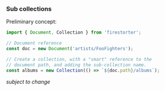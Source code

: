 ### Sub collections

Preliminary concept:

```js
import { Document, Collection } from 'firestorter';

// Document reference
const doc = new Document('artists/FooFighters');

// Create a collection, with a "smart" reference to the
// document path, and adding the sub-collection name.
const albums = new Collection(() => `${doc.path}/albums`);
```

_subject to change_
